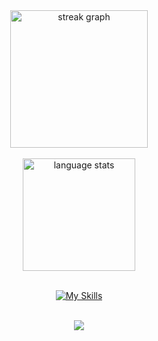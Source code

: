 <div align="center">
  <img src="https://streak-stats.demolab.com?user=southctrl&locale=en&mode=daily&theme=dark&hide_border=false&border_radius=5&order=3" height="220" alt="streak graph" />
  <br><br>
  
  <img src="https://github-readme-stats.vercel.app/api/top-langs/?username=southctrl&layout=compact&theme=dark&hide_border=false&border_radius=5" height="180" alt="language stats" />
  <br><br>
  
  [![My Skills](https://skillicons.dev/icons?i=discordjs,js,npm,react,vscode,mongodb)](https://skillicons.dev)
  <br><br>
  
  ![](https://komarev.com/ghpvc/?username=southctrl&style=plastic)
</div>
